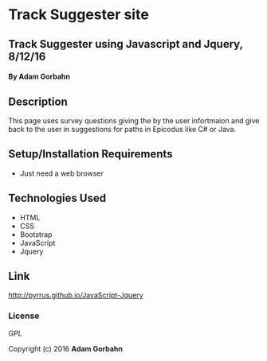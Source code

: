 # Track Suggester site

## Track Suggester using Javascript and Jquery, 8/12/16

#### By **Adam Gorbahn**

## Description

This page uses survey questions giving the by the user infortmaion and give back to the user in suggestions for paths in Epicodus like C# or Java.

## Setup/Installation Requirements

* Just need a web browser

## Technologies Used

* HTML
* CSS
* Bootstrap
* JavaScript
* Jquery

## Link

http://pyrrus.github.io/JavaScript-Jquery

### License

*GPL*

Copyright (c) 2016 **Adam Gorbahn**